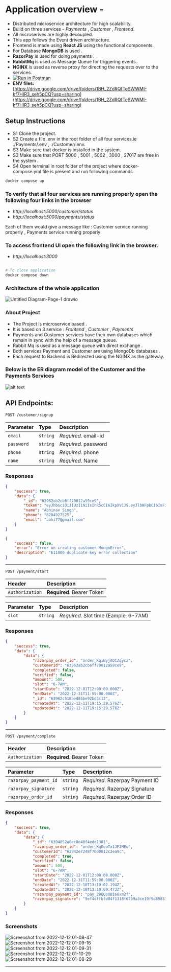 # Application overview -

-   Distributed microservice architecture for high scalability.
-   Build on three services - _Payments_ , _Customer_ , _Frontend_.
-   All microserives are highly decoupled.
-   This app follows the Event driven architecture.
-   Frontend is made using **React JS** using the functional components.
-   For Database **MongoDB** is used .
-   **RazorPay** is used for doing payments .
-   **RabbitMq** is used as Message Queue for triggering events.
-   **NGINX** is used as reverse proxy for directing the requests over to the services.
-   [![Run in Postman](https://run.pstmn.io/button.svg)](https://app.getpostman.com/run-collection/15798447-846dfb27-1616-4c47-98ed-900384c93e64?action=collection%2Ffork&collection-url=entityId%3D15798447-846dfb27-1616-4c47-98ed-900384c93e64%26entityType%3Dcollection%26workspaceId%3D3700ddd4-1040-4ed4-aa63-2a0d2425cf01)
-   **ENV files:** [https://drive.google.com/drive/folders/1BH_2ZdRQfTeSWWMI-kf7HIR3_seh5pCQ?usp=sharing](https://drive.google.com/drive/folders/1BH_2ZdRQfTeSWWMI-kf7HIR3_seh5pCQ?usp=sharing)

## Setup Instructions

-   S1 Clone the project.
-   S2 Create a file .env in the root folder of all four services.ie ./Payments/.env , ./Customer/.env.
-   S3 Make sure that docker is installed in the system.
-   S3 Make sure that PORT 5000 , 5001 , 5002 , 3000 , 27017 are free in the system .
-   S4 Open terminal in root folder of the project where docker-compose.yml file is present and run following commands.

```bash
docker compose up
```

### To verify that all four services are running properly open the following four links in the browser

-   _http://localhost:5000/customer/status_
-   _http://localhost:5000/payments/status_

Each of them would give a message like : Customer service running properly , Payments service running properly

### To access frontend UI open the following link in the browser.

-   _http://localhost:3000_

```bash

# To close application
docker compose down
```

### Architecture of the whole application

![Untitled Diagram-Page-1 drawio](https://user-images.githubusercontent.com/55759980/206905811-bd556672-ac85-43be-8309-0078978314af.png)

### About Project

-   The Project is microservice based .
-   It is based on 3 service : _Frontend_ , _Customer_ , _Payments_
-   Payments and Customer services have their own databases which remain in sync with the help of a message queue.
-   Rabbit Mq is used as a message queue with direct exchange .
-   Both services Payment and Customer are using MongoDb databases .
-   Each request to Backend is Redirected using the NGINX as the gateway.

### Below is the ER diagram model of the Customer and the Payments Services

![alt text](https://res.cloudinary.com/abhistrike/image/upload/v1670756312/Untitled_Diagram-Page-2.drawio_fj4dxb.svg)

## API Endpoints:

```http
POST /customer/signup
```

| Parameter  | Type     | Description          |
| :--------- | :------- | :------------------- |
| `email`    | `string` | _Required_. email-id |
| `password` | `string` | _Required_. password |
| `phone`    | `string` | _Required_. phone    |
| `name`     | `string` | _Required_. Name     |

### Responses

```json
{
	"success": true,
	"data": {
		"_id": "63962ab2cb6ff70012a59ce9",
		"token": "eyJhbGciOiJIUzI1NiIsInR5cCI6IkpXVCJ9.eyJlbWFpbCI6ImFiaGk3N0BnbWFpbC5jb20iLCJfaWQiOiI2Mzk2MmFiMmNiNmZmNzAwMTJhNTljZTkiLCJpYXQiOjE2NzA3ODU3MTQsImV4cCI6MTY3MDg3MjExNH0.zSp4ZYbSvR3bUsD6C_QobVpSCl-gWPx8G6eJQIo0unE",
		"name": "Abhinav Singh",
		"phone": "8284927525",
		"email": "abhi77@gmail.com"
	}
}
```

```json
{
	"success": false,
	"error": "Error on creating customer MongoError",
	"description": "E11000 duplicate key error collection"
}
```

---

```http
POST /payment/start
```

| Header          | Description                |
| :-------------- | :------------------------- |
| `Authorization` | **Required**. Bearer Token |

| Parameter | Type     | Description                           |
| :-------- | :------- | :------------------------------------ |
| `slot`    | `string` | _Required_. Slot time (Eample: 6-7AM) |

### Responses

```json
{
	"success": true,
	"data": {
		"data": {
			"razorpay_order_id": "order_KqiNyjAQIZqycz",
			"customerId": "63962ab2cb6ff70012a59ce9",
			"completed": false,
			"verified": false,
			"amount": 500,
			"slot": "6-7AM",
			"startDate": "2022-12-01T12:00:00.000Z",
			"endDate": "2022-12-31T11:59:00.000Z",
			"_id": "63962c518bed86be92bd3c12",
			"createdAt": "2022-12-11T19:15:29.576Z",
			"updatedAt": "2022-12-11T19:15:29.576Z"
		}
	}
}
```

---

```http
POST /payment/complete
```

| Header          | Description                |
| :-------------- | :------------------------- |
| `Authorization` | **Required**. Bearer Token |

| Parameter             | Type     | Description                     |
| :-------------------- | :------- | :------------------------------ |
| `razorpay_payment_id` | `string` | _Required_. Razerpay Payment ID |
| `razorpay_signature`  | `string` | _Required_. Razerpay Signature  |
| `razorpay_order_id`   | `string` | _Required_. Razerpay Order ID   |

### Responses

```json
{
	"success": true,
	"data": {
		"data": {
			"_id": "6394852a0ec8e40f4ede1381",
			"razorpay_order_id": "order_KqDcoTx1JF2MEu",
			"customerId": "63942e7248f70d0012c2ea9c",
			"completed": true,
			"verified": false,
			"amount": 500,
			"slot": "6-7AM",
			"startDate": "2022-12-01T12:00:00.000Z",
			"endDate": "2022-12-31T11:59:00.000Z",
			"createdAt": "2022-12-10T13:10:02.194Z",
			"updatedAt": "2022-12-10T13:10:09.473Z",
			"razorpay_payment_id": "pay_29QQoUBi66xm2f",
			"razorpay_signature": "9ef4dffbfd84f1318f6739a3ce19f9d85851857ae648f114332d8401e0949a3d"
		}
	}
}
```


### Screenshots
![Screenshot from 2022-12-12 01-08-47](https://user-images.githubusercontent.com/55759980/206925085-37c2f934-bb60-4dd1-9122-6a99fef1fd0b.png)
![Screenshot from 2022-12-12 01-09-16](https://user-images.githubusercontent.com/55759980/206925090-2c15bd1e-49aa-41b3-8eba-55f2061c6257.png)
![Screenshot from 2022-12-12 01-09-31](https://user-images.githubusercontent.com/55759980/206925100-b646021c-1eba-42e7-b9b8-572e48a78d3c.png)
![Screenshot from 2022-12-12 01-10-29](https://user-images.githubusercontent.com/55759980/206925105-0458305e-78a2-451b-b36c-334b84cc7aae.png)
![Screenshot from 2022-12-12 01-08-29](https://user-images.githubusercontent.com/55759980/206925108-221322f0-f540-4970-8cbe-b5847bfba8bd.png)



---
